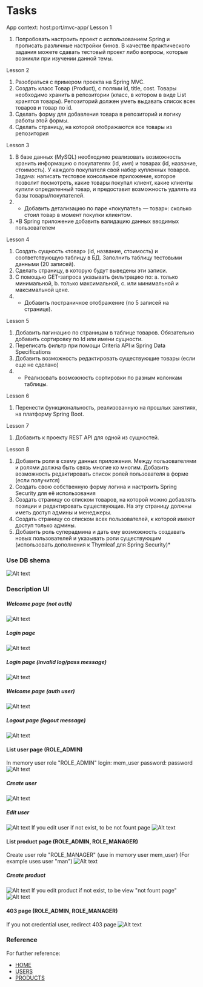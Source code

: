 # Tasks
App context: host:port/mvc-app/
Lesson 1
1. Попробовать настроить проект с использованием Spring и прописать различные настройки бинов. В качестве практического задания можете сдавать тестовый проект либо вопросы, которые возникли при изучении данной темы.

Lesson 2
1. Разобраться с примером проекта на Spring MVC.
2. Создать класс Товар (Product), с полями id, title, cost. Товары необходимо хранить в репозитории (класс, в котором в виде List<Product> хранятся товары). Репозиторий должен уметь выдавать список всех товаров и товар по id.
3. Сделать форму для добавления товара в репозиторий и логику работы этой формы.
4. Сделать страницу, на которой отображаются все товары из репозитория

Lesson 3
1. В базе данных (MySQL) необходимо реализовать возможность хранить информацию о покупателях (id, имя) и товарах (id, название, стоимость). У каждого покупателя свой набор купленных товаров.
Задача: написать тестовое консольное приложение, которое позволит посмотреть, какие товары покупал клиент, какие клиенты купили определенный товар, и предоставит возможность удалять из базы товары/покупателей.
3. * Добавить детализацию по паре «покупатель — товар»: сколько стоил товар в момент покупки клиентом.
4. *В Spring приложение добавить валидацию данных вводимых пользователем

Lesson 4
1. Создать сущность «товар» (id, название, стоимость) и соответствующую таблицу в БД. Заполнить таблицу тестовыми данными (20 записей).
2. Сделать страницу, в которую будут выведены эти записи.
3. С помощью GET-запроса указывать фильтрацию по:
a. только минимальной,
b. только максимальной,
c. или минимальной и максимальной цене.
4. * Добавить постраничное отображение (по 5 записей на странице).

Lesson 5
1. Добавить пагинацию по страницам в таблице товаров. Обязательно добавить сортировку по Id или имени сущности.
2. Переписать фильтр при помощи Criteria API и Spring Data Specifications
3. Добавить возможность редактировать существующие товары (если еще не сделано)
4. * Реализовать возможность сортировки по разным колонкам таблицы.

Lesson 6
1. Перенести функциональность, реализованную на прошлых занятиях, на платформу Spring Boot.

Lesson 7
1. Добавить к проекту REST API для одной из сущностей.

Lesson 8
1. Добавить роли в схему данных приложения. Между пользователями и ролями должна быть связь многие ко многим. Добавить возможность редактировать список ролей пользователя в форме (если получится)
2. Создать свою собственную форму логина и настроить Spring Security для её использования
3. Создать страницу со списком товаров, на которой можно добавлять позиции и редактировать существующие. На эту страницу должны иметь доступ админы и менеджеры.
4. Создать страницу со списком всех пользователей, к которой имеют доступ только админы.
5. Добавить роль суперадмина и дать ему возможность создавать новых пользователей и указывать роли существующим (использовать дополнения к Thymleaf для Spring Security)*

### Use DB shema
![Alt text](md_content/db.png?raw=true "shema_db")

### Description UI
##### Welcome page (not auth)
![Alt text](md_content/0_welcome.png?raw=true "welcome_root")

##### Login page
![Alt text](md_content/form_login.png?raw=true "login_page")
##### Login page (invalid log/pass message)
![Alt text](md_content/form_login_invalid.png?raw=true "invalid_message")

##### Welcome page (auth user)
![Alt text](md_content/1_welcome_auth.png?raw=true "welcome_after_auth")

##### Logout page (logout message)
![Alt text](md_content/form_login_logout.png?raw=true "logout_message")

#### List user page (ROLE_ADMIN)
In memory user role "ROLE_ADMIN"
login: mem_user
password: password
![Alt text](md_content/user_list.png?raw=true "list_user")
##### Create user
![Alt text](md_content/user_create.png?raw=true "create_user")
##### Edit user
![Alt text](md_content/user_edit.png?raw=true "edit_user")
If you edit user if not exist, to be not fount page
![Alt text](md_content/not_found_form_0.png?raw=true "not_found")

#### List product page (ROLE_ADMIN, ROLE_MANAGER)
Create user role "ROLE_MANAGER" (use in memory user mem_user)
(For example uses user "man")
![Alt text](md_content/product_list.png?raw=true "list_product")
##### Create product
![Alt text](md_content/product_create.png?raw=true "create_product")
If you edit product if not exist, to be view "not fount page"
![Alt text](md_content/not_found_form_1.png?raw=true "not_found")

#### 403 page (ROLE_ADMIN, ROLE_MANAGER)
If you not credential user, redirect 403 page
![Alt text](md_content/403_form.png?raw=true "403_page")

### Reference
For further reference:

* [HOME](http://localhost:8080/mvc-app/)
* [USERS](http://localhost:8080/mvc-app/user)
* [PRODUCTS](http://localhost:8080/mvc-app/product)


